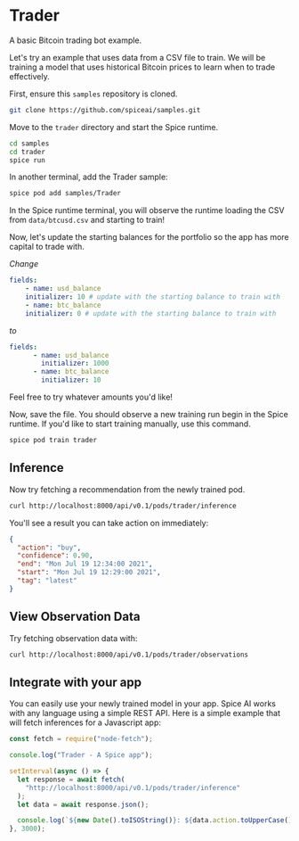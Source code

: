 # Trader

A basic Bitcoin trading bot example.

Let's try an example that uses data from a CSV file to train.  We will be training a model that uses historical Bitcoin prices to learn when to trade effectively.

First, ensure this `samples` repository is cloned.

```bash
git clone https://github.com/spiceai/samples.git
```

Move to the `trader` directory and start the Spice runtime.

```bash
cd samples
cd trader
spice run
```

In another terminal, add the Trader sample:

```bash
spice pod add samples/Trader
```

In the Spice runtime terminal, you will observe the runtime loading the CSV from `data/btcusd.csv` and starting to train!

Now, let's update the starting balances for the portfolio so the app has more capital to trade with.

*Change*

```yaml
fields:
    - name: usd_balance
    initializer: 10 # update with the starting balance to train with
    - name: btc_balance
    initializer: 0 # update with the starting balance to train with
```

*to*

```yaml
fields:
      - name: usd_balance
        initializer: 1000
      - name: btc_balance
        initializer: 10
```

Feel free to try whatever amounts you'd like!

Now, save the file.  You should observe a new training run begin in the Spice runtime. If you'd like to start training manually, use this command.

```bash
spice pod train trader
```

## Inference

Now try fetching a recommendation from the newly trained pod.

```bash
curl http://localhost:8000/api/v0.1/pods/trader/inference
```

You'll see a result you can take action on immediately:

```json
{
  "action": "buy",
  "confidence": 0.90,
  "end": "Mon Jul 19 12:34:00 2021",
  "start": "Mon Jul 19 12:29:00 2021",
  "tag": "latest"
}
```

## View Observation Data

Try fetching observation data with:

```bash
curl http://localhost:8000/api/v0.1/pods/trader/observations
```

## Integrate with your app

You can easily use your newly trained model in your app.  Spice AI works with any language using a simple REST API.  Here is a simple example that will fetch inferences for a Javascript app:

```js
const fetch = require("node-fetch");

console.log("Trader - A Spice app");

setInterval(async () => {
  let response = await fetch(
    "http://localhost:8000/api/v0.1/pods/trader/inference"
  );
  let data = await response.json();

  console.log(`${new Date().toISOString()}: ${data.action.toUpperCase()}!!!`);
}, 3000);
```
